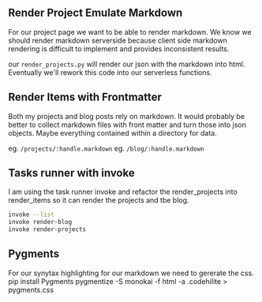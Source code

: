 ## Render Project Emulate Markdown

For our project page we want to be able to render markdown.
We know we should render markdown serverside because client side
markdown rendering is difficult to implement and provides inconsistent results.

our `render_projects.py` will render our json with the markdown into html.
Eventually we'll rework this code into our serverless functions.

## Render Items with Frontmatter

Both my projects and blog posts rely on markdown.
It would probably be better to collect markdown files with front matter and turn those into json objects.
Maybe everything contained within a directory for data.

eg. `/projects/:handle.markdown`
eg. `/blog/:handle.markdown`

## Tasks runner with invoke

I am using the task runner invoke and refactor the render_projects into render_items
so it can render the projects and tbe blog.

```sh
invoke --list
invoke render-blog
invoke render-projects
```

## Pygments

For our synytax highlighting for our markdown we need to gererate the css.
pip install Pygments
pygmentize -S monokai -f html -a .codehilite > pygments.css